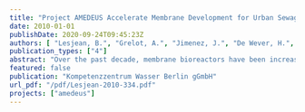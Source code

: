 ```yaml
---
title: "Project AMEDEUS Accelerate Membrane Development for Urban Sewage Purification - Final Activity Report"
date: 2010-01-01
publishDate: 2020-09-24T09:45:23Z
authors: [ "Lesjean, B.", "Grelot, A.", "Jimenez, J.", "De Wever, H.", "Brauns, E.", "De Wilde, W.", "Maes, L.", "Iversen, V.", "Mehrez, R.", "Krisam, J.", "Vilim, D.", "Heijnen, M.", "Lorain, O.", "Fatarella, E.", "Leslie, G." ]
publication_types: ["4"]
abstract: "Over the past decade, membrane bioreactors have been increasingly implemented to purify municipal wastewater. However, even with submerged modules which offer the lowest costs, the membrane bioreactor (MBR) technology remains in most cases more expensive than conventional activated sludge processes. In addition, the European municipal MBR market is to date a duopoly of two non-European producers, despite many initiatives to develop local MBR filtration systems. In 2005, the European Commission decided to finance four projects dedicated to further technological development of MBR process: the four projects AMEDEUS, EUROMBRA, MBR-TRAIN and PURATREAT were implemented from October 2005 up to December 2009 and joined their efforts within the coalition “MBR-Network” (www.mbr-network.eu). The present report synthesises the major outcomes of the project AMEDEUS, conducted from October 2005 up to May 2009. The AMEDEUS research project aimed at tackling both issues of accelerating the development of competitive European MBR filtration technologies, as well as increasing acceptance of the MBR process through decreased capital and operation costs. The project targets the two market segments for MBR technology in Europe: the construction of small plants (semi-central, 50 to 2,000 population equivalent or p.e., standardized and autonomous), and the medium-size plants (central, up to 100.000 p.e.) for plant upgrade."
featured: false
publication: "Kompetenzzentrum Wasser Berlin gGmbH"
url_pdf: "/pdf/Lesjean-2010-334.pdf"
projects: ["amedeus"]
---
```


